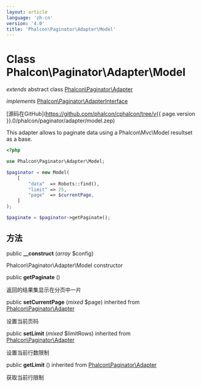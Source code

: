 ```yaml
---
layout: article
language: 'zh-cn'
version: '4.0'
title: 'Phalcon\Paginator\Adapter\Model'
---
```

# Class **Phalcon\Paginator\Adapter\Model**

*extends* abstract class [Phalcon\Paginator\Adapter](Phalcon_Paginator_Adapter)

*implements* [Phalcon\Paginator\AdapterInterface](Phalcon_Paginator_AdapterInterface)

[源码在GitHub](https://github.com/phalcon/cphalcon/tree/v{{ page.version }}.0/phalcon/paginator/adapter/model.zep)

This adapter allows to paginate data using a Phalcon\Mvc\Model resultset as a base.

```php
<?php

use Phalcon\Paginator\Adapter\Model;

$paginator = new Model(
    [
        "data"  => Robots::find(),
        "limit" => 25,
        "page"  => $currentPage,
    ]
);

$paginate = $paginator->getPaginate();

```

## 方法

public **__construct** (*array* $config)

Phalcon\Paginator\Adapter\Model constructor

public **getPaginate** ()

返回的结果集显示在分页中一片

public **setCurrentPage** (*mixed* $page) inherited from [Phalcon\Paginator\Adapter](Phalcon_Paginator_Adapter)

设置当前页码

public **setLimit** (*mixed* $limitRows) inherited from [Phalcon\Paginator\Adapter](Phalcon_Paginator_Adapter)

设置当前行数限制

public **getLimit** () inherited from [Phalcon\Paginator\Adapter](Phalcon_Paginator_Adapter)

获取当前行限制